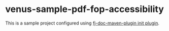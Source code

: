 # venus-sample-pdf-fop-accessibility

This is a sample project configured using [fj-doc-maven-plugin init plugin](https://venusdocs.fugerit.org/guide/#maven-plugin-goal-init).

